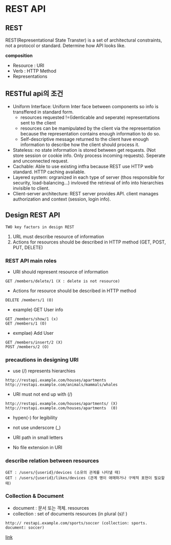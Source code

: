 # REST API

## REST
REST(Representational State Transter) is a set of architectural constraints, not a protocol or standard. Determine how API looks like.

**composition**
* Resource : URI
* Verb : HTTP Method
* Representations

## RESTful api의 조건

* Uniform Interface: Uniform Inter face between components so info is transffered in standard form.
    * resources requested !=(identicable and seperate) representations sent to the client
    * resources can be mamipulated by the client via the representation because the representation contains enough information to do so.
    * Self-descriptive message returned to the client have enough information to describe how the client should process it.
* Stateless: no state information is stored between get requests. (Not store session or cookie info. Only process incoming requests). Seperate and unconnected request.
* Cachable: Able to use existing intfra because REST use HTTP web standard. HTTP caching available.
* Layered system: orgranized in each type of server (thos responsible for security, load-balancing...) invloved the retrieval of info into hierarchies invisible to client.
* Client-server architecture: REST server provides API. client manages authorization and context (session, login info).


## Design REST API

`TWO key factors in design REST`
1. URL must describe resource of information
2. Actions for resources should be described in HTTP method (GET, POST, PUT, DELETE)

### REST API main roles

* URI should represent resource of information
```
GET /members/delete/1 (X : delete is not resource)
```

* Actions for resource should be described in HTTP method
```
DELETE /members/1 (O)
```

* example) GET User info
```
GET /members/show/1 (x)
GET /members/1 (O)
```

* exmplae) Add User
```
GET /members/insert/2 (X)
POST /members/2 (O)
```

### precautions in designing URI

* use (/) represents hierarchies
```
http://restapi.example.com/houses/apartments
http://restapi.example.com/animals/mammals/whales
```

* URI must not end up with (/)
```
http://restapi.example.com/houses/apartments/ (X)
http://restapi.example.com/houses/apartments  (0)
```

* hypen(-) for legibility

* not use underscore (_)

* URI path in small letters

* No file extension in URI

### describe relation between resources

```
GET : /users/{userid}/devices (소유의 관계를 나타낼 때)
GET : /users/{userid}/likes/devices (관계 명이 애매하거나 구체적 표현이 필요할 때)
```

### Collection & Document

* document : 문서 또는 객체. resources
* collection : set of documents resources (in plural (s)! )

```
http:// restapi.example.com/sports/soccer (collection: sports. document: soccer)
```


[link](https://meetup.toast.com/posts/92)
